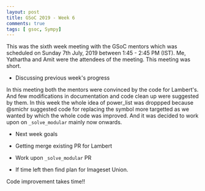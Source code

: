 ```yaml
---
layout: post
title: GSoC 2019 - Week 6
comments: true
tags: [ gsoc, Sympy]
---
```


This was the sixth week meeting with the GSoC mentors which was scheduled on
Sunday 7th July, 2019 between 1:45 - 2:45 PM (IST). Me, Yathartha and Amit
were the attendees of the meeting. This meeting was short.

- Discussing previous week's progress

In this meeting both the mentors were convinced by the code for Lambert's.
And few modifications in documentation and code clean up were suggested by them.
In this week the whole idea of power_list was droppped because @smichr suggested
code for replacing the symbol more targetted as we wanted by which the whole code
was improved. And it was decided to work upon on `_solve_modular` mainly now
onwards.


- Next week goals

* Getting merge existing PR for Lambert

* Work upon `_solve_modular` PR

* If time left then find plan for Imageset Union.

Code improvement takes time!!
